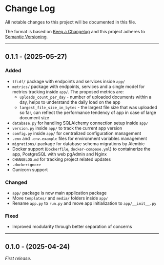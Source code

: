 # Change Log

All notable changes to this project will be documented in this file.

The format is based on [Keep a Changelog](https://keepachangelog.com/en/1.1.0/) and this project adheres to [Semantic Versioning](https://semver.org).

---
## 0.1.1 - (2025-05-27)
### Added
- `tfidf/` package with endpoints and services inside `app/`
- `metrics/` package with endpoints, services and a single model for metrics tracking inside `app/`. The proposed metrics are:
  - `uploads_count_per_day` - number of uploaded documents within a day, helps to understand the daily load on the app
  - `largest_file_size_in_bytes` - the largest file size that was uploaded so far, can reflect the performance tendency of app in case of large document size
- `database.py` for handling SQLAlchemy connection setup inside `app/`
- `version.py` inside `app/` to track the current app version
- `config.py` inside `app/` for centralized configuration management
- `.env` and `.env.example` files for environment variables management
- `migrations/` package for database schema migrations by Alembic
- Docker support (`Dockerfile`, `docker-compose.yml`) to containerize the app, PostgreSQL with web pgAdmin and Nginx
- `CHANGELOG.md` for tracking project related updates
- `.dockerignore`
- Gunicorn support

### Changed
- `app/` package is now main application package
- Move `templates/` and `media/` folders inside `app/`
- Rename `app.py` to `run.py` and move app initialization to `app/__init__.py`

### Fixed
- Improved modularity through better separation of concerns

---

## 0.1.0 - (2025-04-24)
_First release._
